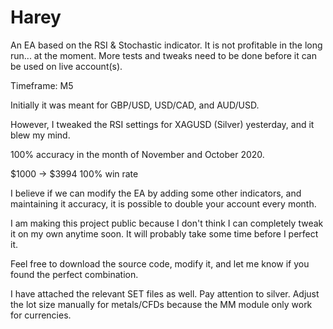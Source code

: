 # Harey
An EA based on the RSI & Stochastic indicator. It is not profitable in the long run... at the moment. More tests and tweaks need to be done before it can be used on live account(s).

Timeframe: M5

Initially it was meant for GBP/USD, USD/CAD, and AUD/USD.

However, I tweaked the RSI settings for XAGUSD (Silver) yesterday, and it blew my mind. 

100% accuracy in the month of November and October 2020. 

$1000 -> $3994
100% win rate

I believe if we can modify the EA by adding some other indicators, and maintaining it accuracy, it is possible to double your account every month.

I am making this project public because I don't think I can completely tweak it on my own anytime soon. It will probably take some time before I perfect it.

Feel free to download the source code, modify it, and let me know if you found the perfect combination.

I have attached the relevant SET files as well. Pay attention to silver. Adjust the lot size manually for metals/CFDs because the MM module only work for currencies.
